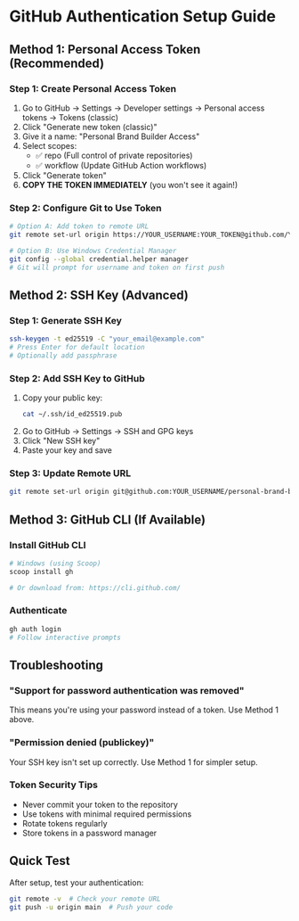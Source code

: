 # GitHub Authentication Setup Guide

## Method 1: Personal Access Token (Recommended)

### Step 1: Create Personal Access Token
1. Go to GitHub → Settings → Developer settings → Personal access tokens → Tokens (classic)
2. Click "Generate new token (classic)"
3. Give it a name: "Personal Brand Builder Access"
4. Select scopes:
   - ✅ repo (Full control of private repositories)
   - ✅ workflow (Update GitHub Action workflows)
5. Click "Generate token"
6. **COPY THE TOKEN IMMEDIATELY** (you won't see it again!)

### Step 2: Configure Git to Use Token
```bash
# Option A: Add token to remote URL
git remote set-url origin https://YOUR_USERNAME:YOUR_TOKEN@github.com/YOUR_USERNAME/personal-brand-builder.git

# Option B: Use Windows Credential Manager
git config --global credential.helper manager
# Git will prompt for username and token on first push
```

## Method 2: SSH Key (Advanced)

### Step 1: Generate SSH Key
```bash
ssh-keygen -t ed25519 -C "your_email@example.com"
# Press Enter for default location
# Optionally add passphrase
```

### Step 2: Add SSH Key to GitHub
1. Copy your public key:
   ```bash
   cat ~/.ssh/id_ed25519.pub
   ```
2. Go to GitHub → Settings → SSH and GPG keys
3. Click "New SSH key"
4. Paste your key and save

### Step 3: Update Remote URL
```bash
git remote set-url origin git@github.com:YOUR_USERNAME/personal-brand-builder.git
```

## Method 3: GitHub CLI (If Available)

### Install GitHub CLI
```bash
# Windows (using Scoop)
scoop install gh

# Or download from: https://cli.github.com/
```

### Authenticate
```bash
gh auth login
# Follow interactive prompts
```

## Troubleshooting

### "Support for password authentication was removed"
This means you're using your password instead of a token. Use Method 1 above.

### "Permission denied (publickey)"
Your SSH key isn't set up correctly. Use Method 1 for simpler setup.

### Token Security Tips
- Never commit your token to the repository
- Use tokens with minimal required permissions
- Rotate tokens regularly
- Store tokens in a password manager

## Quick Test
After setup, test your authentication:
```bash
git remote -v  # Check your remote URL
git push -u origin main  # Push your code
```